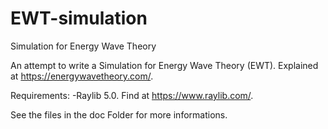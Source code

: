 # EWT-simulation
Simulation for Energy Wave Theory 

An attempt to write a Simulation for Energy Wave Theory (EWT). Explained at https://energywavetheory.com/.

Requirements:
	-Raylib 5.0. Find at https://www.raylib.com/.

See the files in the doc Folder for more informations.